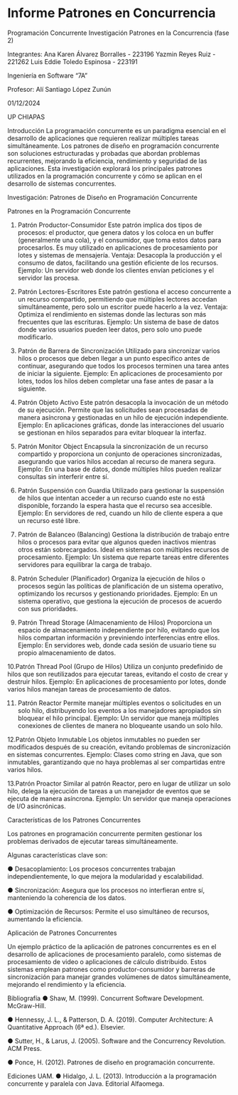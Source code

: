 # Informe Patrones en Concurrencia
Programación Concurrente
Investigación Patrones en la Concurrencia (fase 2)

Integrantes:
Ana Karen Álvarez Borralles - 223196
Yazmin Reyes Ruiz - 221262
Luis Eddie Toledo Espinosa - 223191

Ingeniería en Software “7A”

Profesor:
Alí Santiago López Zunún

01/12/2024

UP CHIAPAS

Introducción
La programación concurrente es un paradigma esencial en el desarrollo de
aplicaciones que requieren realizar múltiples tareas simultáneamente. Los patrones
de diseño en programación concurrente son soluciones estructuradas y probadas
que abordan problemas recurrentes, mejorando la eficiencia, rendimiento y
seguridad de las aplicaciones. Esta investigación explorará los principales patrones
utilizados en la programación concurrente y cómo se aplican en el desarrollo de
sistemas concurrentes.

Investigación: Patrones de Diseño en Programación Concurrente

Patrones en la Programación Concurrente

1. Patrón Productor-Consumidor
Este patrón implica dos tipos de procesos: el productor, que genera datos y
los coloca en un buffer (generalmente una cola), y el consumidor, que toma
estos datos para procesarlos. Es muy utilizado en aplicaciones de
procesamiento por lotes y sistemas de mensajería.
Ventaja: Desacopla la producción y el consumo de datos, facilitando una
gestión eficiente de los recursos.
Ejemplo: Un servidor web donde los clientes envían peticiones y el servidor
las procesa.

2. Patrón Lectores-Escritores
Este patrón gestiona el acceso concurrente a un recurso compartido,
permitiendo que múltiples lectores accedan simultáneamente, pero solo un
escritor puede hacerlo a la vez.
Ventaja: Optimiza el rendimiento en sistemas donde las lecturas son más
frecuentes que las escrituras.
Ejemplo: Un sistema de base de datos donde varios usuarios pueden leer
datos, pero solo uno puede modificarlo.

3. Patrón de Barrera de Sincronización
Utilizado para sincronizar varios hilos o procesos que deben llegar a un punto
específico antes de continuar, asegurando que todos los procesos terminen
una tarea antes de iniciar la siguiente.
Ejemplo: En aplicaciones de procesamiento por lotes, todos los hilos deben
completar una fase antes de pasar a la siguiente.

4. Patrón Objeto Activo
Este patrón desacopla la invocación de un método de su ejecución. Permite
que las solicitudes sean procesadas de manera asíncrona y gestionadas en
un hilo de ejecución independiente.
Ejemplo: En aplicaciones gráficas, donde las interacciones del usuario se
gestionan en hilos separados para evitar bloquear la interfaz.

5. Patrón Monitor Object
Encapsula la sincronización de un recurso compartido y proporciona un
conjunto de operaciones sincronizadas, asegurando que varios hilos accedan
al recurso de manera segura.
Ejemplo: En una base de datos, donde múltiples hilos pueden realizar
consultas sin interferir entre sí.

6. Patrón Suspensión con Guardia
Utilizado para gestionar la suspensión de hilos que intentan acceder a un
recurso cuando este no está disponible, forzando la espera hasta que el
recurso sea accesible.
Ejemplo: En servidores de red, cuando un hilo de cliente espera a que un
recurso esté libre.

7. Patrón de Balanceo (Balancing)
Gestiona la distribución de trabajo entre hilos o procesos para evitar que
algunos queden inactivos mientras otros están sobrecargados. Ideal en
sistemas con múltiples recursos de procesamiento.
Ejemplo: Un sistema que reparte tareas entre diferentes servidores para
equilibrar la carga de trabajo.

8. Patrón Scheduler (Planificador)
Organiza la ejecución de hilos o procesos según las políticas de planificación
de un sistema operativo, optimizando los recursos y gestionando prioridades.
Ejemplo: En un sistema operativo, que gestiona la ejecución de procesos de
acuerdo con sus prioridades.

9. Patrón Thread Storage (Almacenamiento de Hilos)
Proporciona un espacio de almacenamiento independiente por hilo, evitando
que los hilos compartan información y previniendo interferencias entre ellos.
Ejemplo: En servidores web, donde cada sesión de usuario tiene su propio
almacenamiento de datos.

10.Patrón Thread Pool (Grupo de Hilos)
Utiliza un conjunto predefinido de hilos que son reutilizados para ejecutar
tareas, evitando el costo de crear y destruir hilos.
Ejemplo: En aplicaciones de procesamiento por lotes, donde varios
hilos manejan tareas de procesamiento de datos.

11. Patrón Reactor
Permite manejar múltiples eventos o solicitudes en un solo hilo, distribuyendo
los eventos a los manejadores apropiados sin bloquear el hilo principal.
Ejemplo: Un servidor que maneja múltiples conexiones de clientes de
manera no bloqueante usando un solo hilo.

12.Patrón Objeto Inmutable
Los objetos inmutables no pueden ser modificados después de su creación,
evitando problemas de sincronización en sistemas concurrentes.
Ejemplo: Clases como string en Java, que son inmutables,
garantizando que no haya problemas al ser compartidas entre varios hilos.

13.Patrón Proactor
Similar al patrón Reactor, pero en lugar de utilizar un solo hilo, delega la
ejecución de tareas a un manejador de eventos que se ejecuta de manera
asíncrona.
Ejemplo: Un servidor que maneja operaciones de I/O asincrónicas.

Características de los Patrones Concurrentes

Los patrones en programación concurrente permiten gestionar los problemas
derivados de ejecutar tareas simultáneamente. 

Algunas características clave son:

● Desacoplamiento: Los procesos concurrentes trabajan independientemente,
lo que mejora la modularidad y escalabilidad.

● Sincronización: Asegura que los procesos no interfieran entre sí,
manteniendo la coherencia de los datos.

● Optimización de Recursos: Permite el uso simultáneo de recursos,
aumentando la eficiencia.


Aplicación de Patrones Concurrentes

Un ejemplo práctico de la aplicación de patrones concurrentes es en el desarrollo de
aplicaciones de procesamiento paralelo, como sistemas de procesamiento de video
o aplicaciones de cálculo distribuido. Estos sistemas emplean patrones como
productor-consumidor y barreras de sincronización para manejar grandes
volúmenes de datos simultáneamente, mejorando el rendimiento y la eficiencia.


Bibliografía
● Shaw, M. (1999). Concurrent Software Development. McGraw-Hill.

● Hennessy, J. L., & Patterson, D. A. (2019). Computer Architecture: A
Quantitative Approach (6ª ed.). Elsevier.

● Sutter, H., & Larus, J. (2005). Software and the Concurrency Revolution. ACM
Press.

● Ponce, H. (2012). Patrones de diseño en programación concurrente.

Ediciones UAM.
● Hidalgo, J. L. (2013). Introducción a la programación concurrente y paralela
con Java. Editorial Alfaomega.
